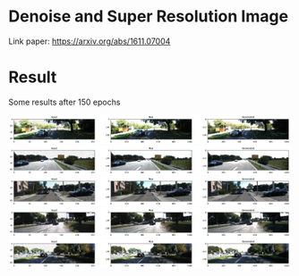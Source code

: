 # Denoise and Super Resolution Image

Link paper: https://arxiv.org/abs/1611.07004

# Result

Some results after 150 epochs 

![alt text](Image/image.png)
![alt text](Image/image-1.png)
![alt text](Image/image-2.png)
![alt text](Image/image-3.png)
![alt text](Image/image-4.png)